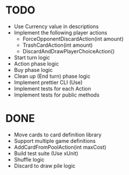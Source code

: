 ﻿# TODO
* Use Currency value in descriptions
* Implement the following player actions
  * ForceOpponentDiscardAction(int amount)
  * TrashCardAction(int amount)
  * DiscardAndDrawPlayerChoiceAction()
* Start turn logic
* Action phase logic
* Buy phase logic
* Clean up (End turn) phase logic
* Implement prettier CLI (Use)
* Implement tests for each Action
* Implement tests for public methods

# DONE
* Move cards to card definition library
* Support multiple game definitions
* AddCardFromPoolAction(int maxCost)
* Build test suite (Use xUnit)
* Shuffle logic
* Discard to draw pile logic